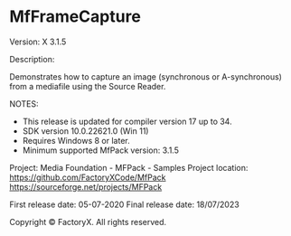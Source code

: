 # MfFrameCapture

Version: X 3.1.5

Description:

  Demonstrates how to capture an image (synchronous or A-synchronous) from a mediafile using the Source Reader.

NOTES: 
 - This release is updated for compiler version 17 up to 34.
 - SDK version 10.0.22621.0 (Win 11)
 - Requires Windows 8 or later.
 - Minimum supported MfPack version: 3.1.5

Project: Media Foundation - MFPack - Samples
Project location: https://github.com/FactoryXCode/MfPack
                  https://sourceforge.net/projects/MFPack

First release date: 05-07-2020
Final release date: 18/07/2023

Copyright © FactoryX. All rights reserved.